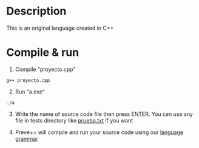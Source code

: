 # Description

This is an original language created in C++

# Compile & run

1. Compile "proyecto.cpp"

```
g++ proyecto.cpp
```

2. Run "a.exe"

```
./a
```

3. Write the name of source code file then press ENTER. You can use any file in tests directory like [prueba.txt](/tests/prueba.txt) if you want

4. Preve++ will compile and run your source code using our [language grammar](/doc/2%20Reglas%20gramaticales.png)
